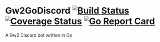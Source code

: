 # Gw2GoDiscord [![Build Status](https://travis-ci.org/greaka/gw2godiscord.svg?branch=master)](https://travis-ci.org/greaka/gw2godiscord) [![Coverage Status](https://coveralls.io/repos/github/greaka/gw2godiscord/badge.svg?branch=master)](https://coveralls.io/github/greaka/gw2godiscord?branch=master) [![Go Report Card](https://goreportcard.com/badge/github.com/greaka/gw2godiscord)](https://goreportcard.com/report/github.com/greaka/gw2godiscord)
A Gw2 Discord bot written in Go
